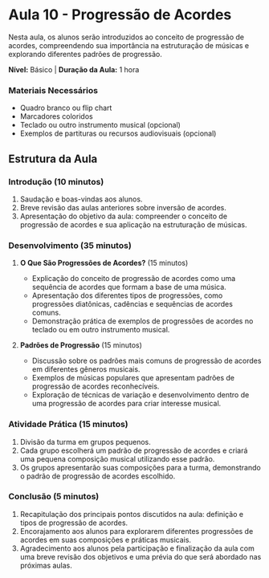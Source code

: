 # Aula 10 - Progressão de Acordes
Nesta aula, os alunos serão introduzidos ao conceito de progressão de acordes, compreendendo sua importância na estruturação de músicas e explorando diferentes padrões de progressão.

**Nível:** Básico | **Duração da Aula:** 1 hora
### Materiais Necessários
- Quadro branco ou flip chart
- Marcadores coloridos
- Teclado ou outro instrumento musical (opcional)
- Exemplos de partituras ou recursos audiovisuais (opcional)

## Estrutura da Aula 

### Introdução (10 minutos)
1. Saudação e boas-vindas aos alunos.
2. Breve revisão das aulas anteriores sobre inversão de acordes.
3. Apresentação do objetivo da aula: compreender o conceito de progressão de acordes e sua aplicação na estruturação de músicas.

### Desenvolvimento (35 minutos)
1. **O Que São Progressões de Acordes?** (15 minutos)
   - Explicação do conceito de progressão de acordes como uma sequência de acordes que formam a base de uma música.
   - Apresentação dos diferentes tipos de progressões, como progressões diatônicas, cadências e sequências de acordes comuns.
   - Demonstração prática de exemplos de progressões de acordes no teclado ou em outro instrumento musical.

2. **Padrões de Progressão** (15 minutos)
   - Discussão sobre os padrões mais comuns de progressão de acordes em diferentes gêneros musicais.
   - Exemplos de músicas populares que apresentam padrões de progressão de acordes reconhecíveis.
   - Exploração de técnicas de variação e desenvolvimento dentro de uma progressão de acordes para criar interesse musical.

### Atividade Prática (15 minutos)
1. Divisão da turma em grupos pequenos.
2. Cada grupo escolherá um padrão de progressão de acordes e criará uma pequena composição musical utilizando esse padrão.
3. Os grupos apresentarão suas composições para a turma, demonstrando o padrão de progressão de acordes escolhido.

### Conclusão (5 minutos)
1. Recapitulação dos principais pontos discutidos na aula: definição e tipos de progressão de acordes.
2. Encorajamento aos alunos para explorarem diferentes progressões de acordes em suas composições e práticas musicais.
3. Agradecimento aos alunos pela participação e finalização da aula com uma breve revisão dos objetivos e uma prévia do que será abordado nas próximas aulas.

